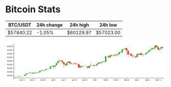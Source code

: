 # Bitcoin Stats

BTC/USDT|24h change|24h high|24h low|
|---|---|---|---|
|$57840.22|-1.05%|$60129.97|$57023.00|

<img src="./chart.svg">
